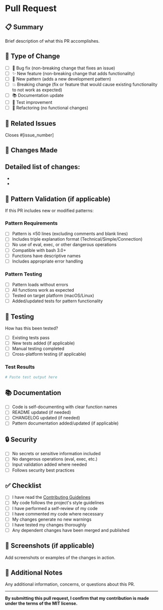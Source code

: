 # Pull Request

## 📋 Summary
Brief description of what this PR accomplishes.

## 🎯 Type of Change
- [ ] 🐛 Bug fix (non-breaking change that fixes an issue)
- [ ] ✨ New feature (non-breaking change that adds functionality)
- [ ] 🧩 New pattern (adds a new development pattern)
- [ ] 💥 Breaking change (fix or feature that would cause existing functionality to not work as expected)
- [ ] 📚 Documentation update
- [ ] 🧪 Test improvement
- [ ] 🔧 Refactoring (no functional changes)

## 🔗 Related Issues
Closes #[issue_number]

## 📝 Changes Made
Detailed list of changes:
- 
- 
- 

## 🧩 Pattern Validation (if applicable)
If this PR includes new or modified patterns:

### Pattern Requirements
- [ ] Pattern is ≤50 lines (excluding comments and blank lines)
- [ ] Includes triple explanation format (Technical/Simple/Connection)
- [ ] No use of eval, exec, or other dangerous operations
- [ ] Compatible with bash 3.0+
- [ ] Functions have descriptive names
- [ ] Includes appropriate error handling

### Pattern Testing
- [ ] Pattern loads without errors
- [ ] All functions work as expected
- [ ] Tested on target platform (macOS/Linux)
- [ ] Added/updated tests for pattern functionality

## 🧪 Testing
How has this been tested?
- [ ] Existing tests pass
- [ ] New tests added (if applicable)
- [ ] Manual testing completed
- [ ] Cross-platform testing (if applicable)

### Test Results
```bash
# Paste test output here
```

## 📚 Documentation
- [ ] Code is self-documenting with clear function names
- [ ] README updated (if needed)
- [ ] CHANGELOG updated (if needed)
- [ ] Pattern documentation added/updated (if applicable)

## 🔒 Security
- [ ] No secrets or sensitive information included
- [ ] No dangerous operations (eval, exec, etc.)
- [ ] Input validation added where needed
- [ ] Follows security best practices

## ✅ Checklist
- [ ] I have read the [Contributing Guidelines](CONTRIBUTING.md)
- [ ] My code follows the project's style guidelines
- [ ] I have performed a self-review of my code
- [ ] I have commented my code where necessary
- [ ] My changes generate no new warnings
- [ ] I have tested my changes thoroughly
- [ ] Any dependent changes have been merged and published

## 📸 Screenshots (if applicable)
Add screenshots or examples of the changes in action.

## 🤔 Additional Notes
Any additional information, concerns, or questions about this PR.

---

**By submitting this pull request, I confirm that my contribution is made under the terms of the MIT license.**
